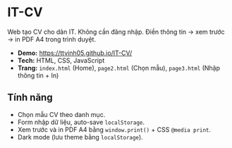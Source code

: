 # IT-CV

Web tạo CV cho dân IT. Không cần đăng nhập. Điền thông tin → xem trước → in PDF A4 trong trình duyệt.

- **Demo:** https://ttvinh05.github.io/IT-CV/
- **Tech:** HTML, CSS, JavaScript 
- **Trang:** `index.html` (Home), `page2.html` (Chọn mẫu), `page3.html` (Nhập thông tin + In)

## Tính năng
- Chọn mẫu CV theo danh mục.
- Form nhập dữ liệu, auto-save `localStorage`.
- Xem trước và in PDF A4 bằng `window.print()` + CSS `@media print`.
- Dark mode (lưu theme bằng `localStorage`).

